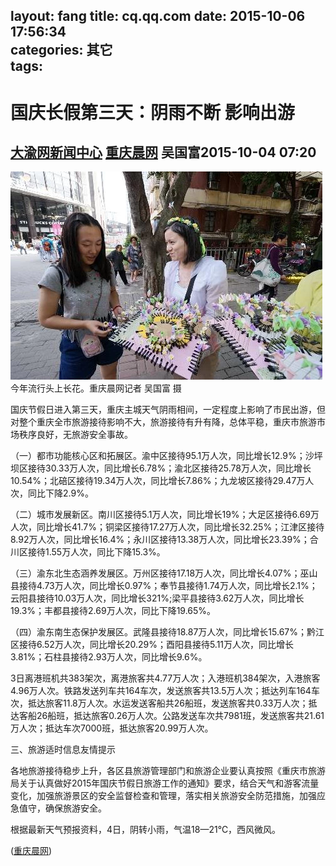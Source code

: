 layout: fang
title: cq.qq.com
date: 2015-10-06 17:56:34  
categories: 其它  
tags:
---
<h1>国庆长假第三天：阴雨不断 影响出游</h1>

<a target="_blank" accesskey="5" href="http://cq.qq.com/news/" title="更多大渝网新闻中心相关内容列表">大渝网新闻中心</a> <a target="_blank" href="http://www.cqcb.com/">重庆晨网</a>  吴国富2015-10-04 07:20
---
![](/css/images/20151003.webp)
<br/>
今年流行头上长花。重庆晨网记者 吴国富 摄

国庆节假日进入第三天，重庆主城天气阴雨相间，一定程度上影响了市民出游，但对整个重庆全市旅游接待影响不大，旅游接待有升有降，总体平稳，重庆市旅游市场秩序良好，无旅游安全事故。

（一）都市功能核心区和拓展区。渝中区接待95.1万人次，同比增长12.9%；沙坪坝区接待30.33万人次，同比增长6.78%；渝北区接待25.78万人次，同比增长10.54%；北碚区接待19.34万人次，同比增长7.86%；九龙坡区接待29.47万人次，同比下降2.9%。

（二）城市发展新区。南川区接待5.1万人次，同比增长19%；大足区接待6.69万人次，同比增长41.7%；铜梁区接待17.27万人次，同比增长32.25%；江津区接待8.92万人次，同比增长16.4%；永川区接待13.38万人次，同比增长23.39%；合川区接待1.55万人次，同比下降15.3%。

（三）渝东北生态涵养发展区。万州区接待17.18万人次，同比增长4.07%；巫山县接待4.73万人次，同比增长0.97%；奉节县接待1.74万人次，同比增长2.1%；云阳县接待10.03万人次，同比增长321%;梁平县接待3.62万人次，同比增长19.3%；丰都县接待2.69万人次，同比下降19.65%。

（四）渝东南生态保护发展区。武隆县接待18.87万人次，同比增长15.67%；黔江区接待6.52万人次，同比增长20.29%；酉阳县接待5.11万人次，同比增长3.81%；石柱县接待2.93万人次，同比增长9.6%。

3日离港班机共383架次，离港旅客共4.77万人次；入港班机384架次，入港旅客4.96万人次。铁路发送列车共164车次，发送旅客共13.5万人次；抵达列车164车次，抵达旅客11.8万人次。水运发送客船共26船班，发送旅客共0.33万人次；抵达客船26船班，抵达旅客0.26万人次。公路发送车次共7981班，发送旅客共21.61万人次；抵达车次7000班，抵达旅客20.99万人次。

三、旅游适时信息友情提示

各地旅游接待稳步上升，各区县旅游管理部门和旅游企业要认真按照《重庆市旅游局关于认真做好2015年国庆节假日旅游工作的通知》要求，结合天气和游客流量变化，加强旅游景区的安全监督检查和管理，落实相关旅游安全防范措施，加强应急值守，确保旅游安全。

根据最新天气预报资料，4日，阴转小雨，气温18—21℃，西风微风。

([重庆晨网](http://cq.qq.com/a/20151004/007110.htm))
